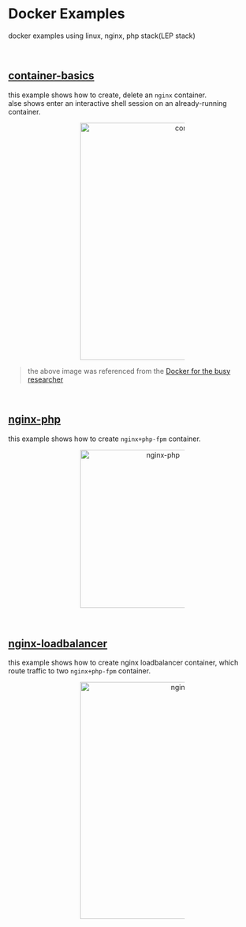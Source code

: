 # Docker Examples  
docker examples using linux, nginx, php stack(LEP stack)

<br/>

## [container-basics](./container-basics/README.md)  
this example shows how to create, delete an `nginx` container.  
alse shows enter an interactive shell session on an already-running container.  

<figure>
<div style="text-align:center">
  <img src="https://drive.google.com/uc?export=view&id=1CLrvWv2OVyvrdWbFTiNhmMHOK1S6Zg0u" style="width: 480px; max-width: 50%; height: auto" title="container-basics" />
</div>
</figure>

> the above image was referenced from the [Docker for the busy researcher](http://erick.matsen.org/2018/04/19/docker.html)  

<br/>

## [nginx-php](./nginx-php/README.md)  
this example shows how to create `nginx+php-fpm` container.  

<figure>
<div style="text-align:center">
  <img src="https://drive.google.com/uc?export=view&id=1STzTfblh6o5POWmd7gD6Te4foy-wX33R" style="width: 320px; max-width: 50%; height: auto" title="nginx-php" />
</div>
</figure>

<br/>

## [nginx-loadbalancer](./nginx-lb/README.md)  
this example shows how to create nginx loadbalancer container, which  
route traffic to two `nginx+php-fpm` container.  

<figure>
<div style="text-align:center">
  <img src="https://drive.google.com/uc?export=view&id=11Oi7it8xYRrmKowaJ6Muvq3lCgGZ92vB" style="width: 480px; max-width: 50%; height: auto" title="nginx-loadbalancer" />
</div>
</figure>

<br/>
